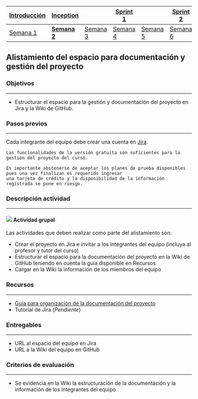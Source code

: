 | [Introducción](https://avargas20.github.io/MISW-Procesos/semanas/introduccion/semana1/semana1) | [Inception](https://avargas20.github.io/MISW-Procesos/semanas/inception/inception) |   | [Sprint 1](https://avargas20.github.io/MISW-Procesos/semanas/sprint1/sprint1) |   | [Sprint 2](https://avargas20.github.io/MISW-Procesos/semanas/sprint2/sprint2) |   | [Cierre]() |
|--------------|-----------|---|----------|---|----------|---|--------|
| [Semana 1](https://avargas20.github.io/MISW-Procesos/semanas/introduccion/semana1/semana1)            | **[Semana 2](https://avargas20.github.io/MISW-Procesos/semanas/inception/semana2/semana2)**         | [Semana 3](https://avargas20.github.io/MISW-Procesos/semanas/inception/semana3/semana3) | [Semana 4](https://avargas20.github.io/MISW-Procesos/semanas/sprint1/semana4/semana4) | [Semana 5](https://avargas20.github.io/MISW-Procesos/semanas/sprint1/semana5/semana5) | [Semana 6](https://avargas20.github.io/MISW-Procesos/semanas/sprint2/semana6/semana6) | [Semana 7](https://avargas20.github.io/MISW-Procesos/semanas/sprint1/semana7/semana7) | Semana 8      |

## Alistamiento del espacio para documentación y gestión del proyecto

### Objetivos

---
* Estructurar el espacio para la gestión y documentación del proyecto en Jira y la Wiki de GitHub.


### Pasos previos

---
Cada integrante del equipo debe crear una cuenta en [Jira](https://id.atlassian.com/signup?continue=https%3A%2F%2Fprocesos-agiles-test.atlassian.net%2Flogin%3FredirectCount%3D1%26application%3Djira&application=jira).

~~~
Las funcionalidades de la versión gratuita son suficientes para la gestión del proyecto del curso. 

Es importante abstenerse de aceptar los planes de prueba disponibles pues una vez finalizan es requerido ingresar
una tarjeta de crédito y la disponibilidad de la información registrada se pone en riesgo.
~~~


### Descripción actividad
---

#### ![](./../../assets/images/grupo.png) Actividad grupal

Las actividades que deben realizar como parte del alistamiento son:

* Crear el proyecto en Jira e invitar a los integrantes del equipo (incluya al profesor y tutor del curso)
* Estructurar el espacio para la documentación del proyecto en la Wiki de GitHub teniendo en cuenta la guía disponible en Recursos
* Cargar en la Wiki la información de los miembros del equipo 

### Recursos 

---
* [Guía para organización de la documentación del proyecto](https://avargas20.github.io/MISW-Procesos/semanas/inception/semana2/s2_organizacion_de_la_documentacion)
* Tutorial de Jira (*Pendiente*)

### Entregables

---
* URL al espacio del equipo en Jira
* URL a la Wiki del equipo en GitHub

### Criterios de evaluación

---
* Se evidencia en la Wiki la estructuración de la documentación y la información de los integrantes del equipo


